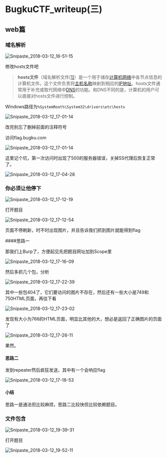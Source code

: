 # BugkuCTF_writeup(三)

## web篇

### 域名解析

![Snipaste_2018-03-12_16-51-15](E:\我的文档\公众号\截图临时文件夹\Snipaste_2018-03-12_16-51-15.png)

修改hosts文件吧

> **hosts文件**（域名解析文件[[1\]](https://zh.wikipedia.org/wiki/Hosts%E6%96%87%E4%BB%B6#cite_note-1)）是一个用于储存[计算机网络](https://zh.wikipedia.org/wiki/%E8%AE%A1%E7%AE%97%E6%9C%BA%E7%BD%91%E7%BB%9C)中各节点信息的计算机文件。这个文件负责将[主机名称](https://zh.wikipedia.org/wiki/%E4%B8%BB%E6%A9%9F%E5%90%8D%E7%A8%B1)映射到相应的[IP地址](https://zh.wikipedia.org/wiki/IP%E5%9C%B0%E5%9D%80)。hosts文件通常用于补充或取代网络中[DNS](https://zh.wikipedia.org/wiki/DNS)的功能。和DNS不同的是，计算机的用户可以直接对hosts文件进行控制。

Windows路径为`%SystemRoot%\System32\drivers\etc\hosts`

![Snipaste_2018-03-12_17-01-14](E:\我的文档\公众号\截图临时文件夹\Snipaste_2018-03-12_17-01-14.png)

改完别忘了删掉前面的注释符号

访问flag.bugku.com

![Snipaste_2018-03-12_17-01-14](E:\我的文档\公众号\截图临时文件夹\Snipaste_2018-03-12_17-01-14.png)

这里记个坑，第一次访问时出现了500的服务器错误，关掉SS代理后恢复正常了。

![Snipaste_2018-03-12_17-04-28](E:\我的文档\公众号\截图临时文件夹\Snipaste_2018-03-12_17-04-28.png)

### 你必须让他停下

![Snipaste_2018-03-12_17-12-19](E:\我的文档\公众号\截图临时文件夹\Snipaste_2018-03-12_17-12-19.png)

打开题目

![Snipaste_2018-03-12_17-12-54](E:\我的文档\公众号\截图临时文件夹\Snipaste_2018-03-12_17-12-54.png)

页面不停刷新，时不时出现图片，并且告诉我们抓到图片就能得到flag

####思路一

那我们上Burp了，方便起见先把题目网址加到Scope里

![Snipaste_2018-03-12_17-16-09](E:\我的文档\公众号\截图临时文件夹\Snipaste_2018-03-12_17-16-09.png)

然后多抓几个包，分析

![Snipaste_2018-03-12_17-22-39](E:\我的文档\公众号\截图临时文件夹\Snipaste_2018-03-12_17-22-39.png)

其中一些包404了，它们要访问的图片不存在，然后还有一些大小是749和750HTML页面，再往下看

![Snipaste_2018-03-12_17-23-02](E:\我的文档\公众号\截图临时文件夹\Snipaste_2018-03-12_17-23-02.png)

发现有大小为766的HTML页面，明显比其他的大，想必是返回了正确图片的页面了

![Snipaste_2018-03-12_17-26-11](E:\我的文档\公众号\截图临时文件夹\Snipaste_2018-03-12_17-26-11.png)

果然。

#### 思路二

发到repeater然后疯狂发送，其中有一个会响应flag

![Snipaste_2018-03-12_17-18-53](E:\我的文档\公众号\截图临时文件夹\Snipaste_2018-03-12_17-18-53.png)

#### 小结

思路一是通法但比较麻烦，思路二比较快但比较依赖题目。

### 文件包含

![Snipaste_2018-03-12_19-39-31](E:\我的文档\公众号\截图临时文件夹\Snipaste_2018-03-12_19-39-31.png)

打开题目

![Snipaste_2018-03-12_19-52-11](E:\我的文档\公众号\截图临时文件夹\Snipaste_2018-03-12_19-52-11.png)
